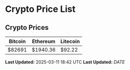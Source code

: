 # Crypto Price List

## Crypto Prices
| Bitcoin | Ethereum | Litecoin |
| ------- | -------- | -------- |
| $82691 | $1940.36 | $92.22 |
**Last Updated:** 2025-03-11 18:42 UTC
**Last Updated:** $DATE$
